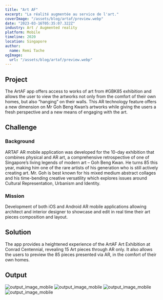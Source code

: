 ```yaml
---
title: "Art AF"
excerpt: "La réalité augmentée au service de l'art."
coverImage: "/assets/blog/artaf/preview.webp"
date: "2023-03-16T05:35:07.322Z"
industry: Art / Augmented reality
platform: Mobile
timeline: 2020
location: Singapore
author:
  name: Remi Tache
ogImage:
  url: "/assets/blog/artaf/preview.webp"
---
```


## Project

The ArtAF app offers access to works of art from #GBK85 exhibition and allows the user to view the artworks not only from the comfort of their own homes, but also “hanging” on their walls. This AR technology feature offers a new dimension on Mr Goh Beng Kwan’s artworks while giving the users a fresh perspective and a new means of engaging with the art.

## Challenge

### Background

ARTAF AR mobile application was developed for the 10-day exhibition that combines physical and AR art, a comprehensive retrospective of one of Singapore’s living legends of modern art – Goh Beng Kwan. He turns 85 this year, making him one of the rare artists of his generation who is still actively creating art. Mr. Goh is best known for his mixed medium abstract collages and his time-bending creative versatility which explores issues around Cultural Representation, Urbanism and Identity.

### Mission

Development of both iOS and Android AR mobile applications allowing architect and interior designer to showcase and edit in real time their art pieces composition and layout. 

## Solution

The app provides a heightened experience of the ArtAF Art Exhibition at Conrad Centennial, revealing 15 Art pieces through AR only. It also allows the users to preview the 85 pieces presented via AR, in the comfort of their own homes.

## Output

![output_image_mobile](/assets/blog/artaf/img1.webp)
![output_image_mobile](/assets/blog/artaf/img2.webp) 
![output_image_mobile](/assets/blog/artaf/img3.webp) 
![output_image_mobile](/assets/blog/artaf/img4.webp)